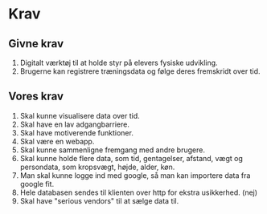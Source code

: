 # Krav
## Givne krav
1. Digitalt værktøj til at holde styr på elevers fysiske udvikling.
2. Brugerne kan registrere træningsdata og følge deres fremskridt over tid.

## Vores krav
1. Skal kunne visualisere data over tid.
2. Skal have en lav adgangbarriere.
3. Skal have motiverende funktioner.
4. Skal være en webapp.
5. Skal kunne sammenligne fremgang med andre brugere.
6. Skal kunne holde flere data, som tid, gentagelser, afstand, vægt og persondata, som kropsvægt, højde, alder, køn.
7. Man skal kunne logge ind med google, så man kan importere data fra google fit.
8. Hele databasen sendes til klienten over http for ekstra usikkerhed. (nej)
9. Skal have "serious vendors" til at sælge data til.

